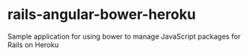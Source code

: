 rails-angular-bower-heroku
==========================

Sample application for using bower to manage JavaScript packages for Rails on Heroku
